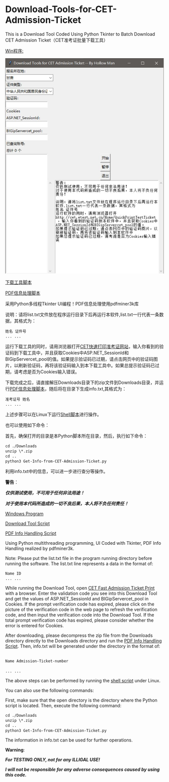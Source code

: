 # Download-Tools-for-CET-Admission-Ticket

This is a Download Tool Coded Using Python Tkinter to Batch Download CET Admission Ticket（CET准考证批量下载工具）

[Win程序:](Download-Tools-for-CET-Admission-Ticket.exe) 

![](screenshoot.JPG) 

[下载工具脚本](Download-Tools-for-CET-Admission-Ticket.py)

[PDF信息处理脚本](Get-Info-from-CET-Admission-Ticket.py)

采用Python多线程Tkinter UI编程！PDF信息处理使用pdfminer3k库

说明：请将list.txt文件放在程序运行目录下后再运行本软件,list.txt一行代表一条数据，其格式为：

```text
姓名 证件号
... ...
```

运行下载工具的同时，请用浏览器打开[CET快速打印准考证网站](http://cet.etest.net.cn/Home/QuickPrintTestTicket)，输入你看到的验证码到下载工具中，并且获取Cookies中ASP.NET_SessionId和BIGipServercet_pool的值。如果提示验证码已过期，请点击网页中的验证码图片，以刷新验证码，再将该验证码输入到本下载工具中。如果总提示验证码已过期，请考虑是否为Cookies输入错误。

下载完成之后，请直接解压Downloads目录下的zip文件到Downloads目录，并运行[PDF信息处理脚本](Get-Info-from-CET-Admission-Ticket.py)，随后将在目录下生成info.txt,其格式为：

```text
准考证号 姓名
... ...
```

上述步骤可以在Linux下运行[Shell脚本](Get-Info-from-CET-Admission-Ticket.sh)进行操作。

也可以使用如下命令：

首先，确保打开的目录是本Python脚本所在目录，然后，执行如下命令：

```shell
cd ./Downloads
unzip \*.zip
cd ..
python3 Get-Info-from-CET-Admission-Ticket.py
```

利用info.txt中的信息，可以进一步进行查分等操作。

**警告**：

***仅供测试使用，不可用于任何非法用途！***

***对于使用本代码所造成的一切不良后果，本人将不负任何责任！***

[Windows Program](Download-Tools-for-CET-Admission-Ticket.exe)

[Download Tool Script](Download-Tools-for-CET-Admission-Ticket.py)

[PDF Info Handling Script](Get-Info-from-CET-Admission-Ticket.py)

Using Python multithreading programming, UI Coded with Tkinter, PDF Info Handling realized by pdfminer3k.

Note: Please put the list.txt file in the program running directory before running the software. The list.txt line represents a data in the format of:

```text
Name ID
... ...
```

While running the Download Tool, open [CET Fast Admission Ticket Print](http://cet.etest.net.cn/Home/QuickPrintTestTicket) with a browser.
Enter the validation code you see into this Download Tool and get the values of ASP.NET_SessionId and BIGipServercet_pool in Cookies.
If the prompt verification code has expired, please click on the picture of the verification code in the web page to refresh the verification code, and then input the verification code into the Download Tool. If the total prompt verification code has expired, please consider whether the error is entered for Cookies.

After downloading, please decompress the zip file from the Downloads directory directly to the Downloads directory and run the [PDF Info Handling Script](Get-Info-from-CET-Admission-Ticket.py). Then, info.txt will be generated under the directory in the format of:

```text

Name Admission-Ticket-number

... ...

```

The above steps can be performed by running the [shell script](Get-Info-from-CET-Admission-Ticket.sh) under Linux.

You can also use the following commands:

First, make sure that the open directory is the directory where the Python script is located. Then, execute the following command:

```shell
cd ./Downloads
unzip \*.zip
cd ..
python3 Get-Info-from-CET-Admission-Ticket.py
```

The information in info.txt can be used for further operations.

**Warning**:

***For TESTING ONLY, not for any ILLIGAL USE!***

***I will not be responsible for any adverse consequences caused by using this code.***